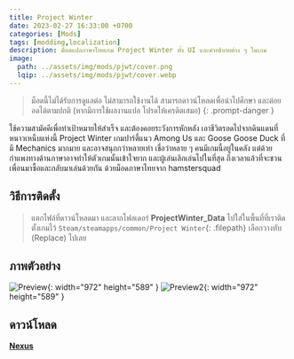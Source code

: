 ```yaml
---
title: Project Winter
date: 2023-02-27 16:33:00 +0700
categories: [Mods]
tags: [modding,localization]
description: ม็อดแปลภาษาไทยเกม Project Winter ทั้ง UI และคำอธิบายต่าง ๆ ในเกม
image:
  path: ../assets/img/mods/pjwt/cover.png
  lqip: ../assets/img/mods/pjwt/cover.webp
---
```


> ม็อดนี้ไม่ได้รับการดูแลต่อ ไม่สามารถใช้งานได้ สามารถดาวน์โหลดเพื่อนำไปศึกษา และต่อยอดได้ตามปกติ (หากมีการใช้ผลงานแปล โปรดให้เครดิตเสมอ)
{: .prompt-danger }


ใช้ความสามัคคีเพื่อทำเป้าหมายให้สำเร็จ และต้องคอยระวังการหักหลัง เอาชีวิตรอดไปจากดินแดนที่หนาวเหน็บแห่งนี้ Project Winter เกมปาร์ตี้แนว Among Us และ Goose Goose Duck ที่มี Mechanics มากมาย และอาจสนุกกว่าหลายเท่า เชื่อว่าหลาย ๆ คนมีเกมนี้อยู่ในคลัง แต่ด้วยกำแพงทางด้านภาษาอาจทำให้ตัวเกมนั้นเข้าใจยาก และผู้เล่นเลิกเล่นไปในที่สุด ถึงเวลาแล้วที่จะชวนเพื่อนมาซื้อและกลับมาเล่นด้วยกัน ด้วยม็อดภาษาไทยจาก hamstersquad


## วิธีการติดตั้ง
> แตกไฟล์ที่ดาวน์โหลดมา และลากโฟลเดอร์
**ProjectWinter_Data** ไปใส่ในพื้นที่ที่เราติดตั้งเกมไว้ `Steam/steamapps/common/Project Winter`{: .filepath}
เลือกวางทับ (Replace) ไปเลย

## ภาพตัวอย่าง
![Preview](https://staticdelivery.nexusmods.com/mods/5401/images/1/1-1685352285-312644438.png){: width="972" height="589" }
![Preview2](https://staticdelivery.nexusmods.com/mods/5401/images/1/1-1685352285-632866065.png){: width="972" height="589" }

## ดาวน์โหลด
[**Nexus**](https://www.nexusmods.com/projectwinter/mods/1)
